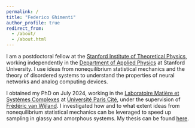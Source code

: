 ```yaml
---
permalink: /
title: "Federico Ghimenti"
author_profile: true
redirect_from: 
  - /about/
  - /about.html
---
```


I am a postdoctoral fellow at the [Stanford Institute of Theoretical Physics](https://sitp.stanford.edu/), working independently in the [Department of Applied Physics](https://appliedphysics.stanford.edu/) at Stanford University. I use ideas from nonequilibrium statistical mechanics and the theory of disordered systems to understand the properties of neural networks and analog computing devices.

I obtained my PhD on July 2024, working in the [Laboratoire Matière et Systèmes Complexes](https://msc.u-paris.fr/en/home/) at [Université Paris Cité](https://u-paris.fr/), under the supervision of [Frédéric van Wijland](https://sites.google.com/site/fvanwijland/home?authuser=0). I investigated how and to what extent ideas from nonequilibrium statistical mechanics can be leveraged to speed up sampling in glassy and amorphous systems. My thesis can be found [here](/files/manuscript_Ghimenti.pdf).

